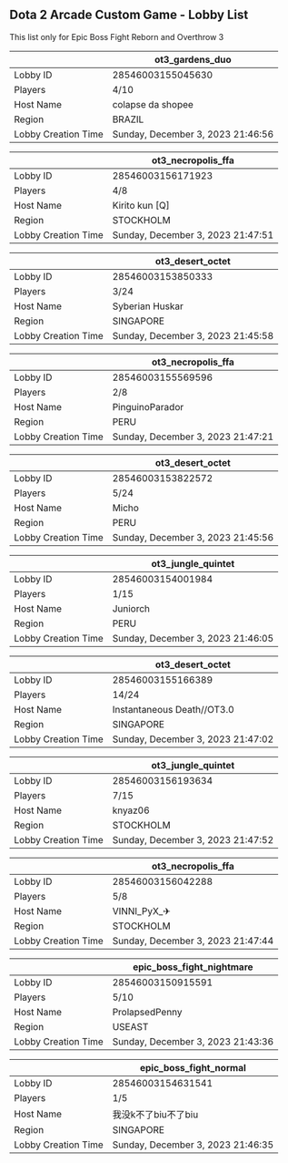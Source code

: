 ## Dota 2 Arcade Custom Game - Lobby List

This list only for Epic Boss Fight Reborn and Overthrow 3

|  | ot3_gardens_duo |
| ------ | ------ |
| Lobby ID | 28546003155045630 |
| Players | 4/10 |
| Host Name | colapse da shopee |
| Region | BRAZIL |
| Lobby Creation Time | Sunday, December 3, 2023 21:46:56 |


|  | ot3_necropolis_ffa |
| ------ | ------ |
| Lobby ID | 28546003156171923 |
| Players | 4/8 |
| Host Name | Kirito kun [Q] |
| Region | STOCKHOLM |
| Lobby Creation Time | Sunday, December 3, 2023 21:47:51 |


|  | ot3_desert_octet |
| ------ | ------ |
| Lobby ID | 28546003153850333 |
| Players | 3/24 |
| Host Name | Syberian Huskar |
| Region | SINGAPORE |
| Lobby Creation Time | Sunday, December 3, 2023 21:45:58 |


|  | ot3_necropolis_ffa |
| ------ | ------ |
| Lobby ID | 28546003155569596 |
| Players | 2/8 |
| Host Name | PinguinoParador |
| Region | PERU |
| Lobby Creation Time | Sunday, December 3, 2023 21:47:21 |


|  | ot3_desert_octet |
| ------ | ------ |
| Lobby ID | 28546003153822572 |
| Players | 5/24 |
| Host Name | Micho |
| Region | PERU |
| Lobby Creation Time | Sunday, December 3, 2023 21:45:56 |


|  | ot3_jungle_quintet |
| ------ | ------ |
| Lobby ID | 28546003154001984 |
| Players | 1/15 |
| Host Name | Juniorch |
| Region | PERU |
| Lobby Creation Time | Sunday, December 3, 2023 21:46:05 |


|  | ot3_desert_octet |
| ------ | ------ |
| Lobby ID | 28546003155166389 |
| Players | 14/24 |
| Host Name | Instantaneous Death//OT3.0 |
| Region | SINGAPORE |
| Lobby Creation Time | Sunday, December 3, 2023 21:47:02 |


|  | ot3_jungle_quintet |
| ------ | ------ |
| Lobby ID | 28546003156193634 |
| Players | 7/15 |
| Host Name | knyaz06 |
| Region | STOCKHOLM |
| Lobby Creation Time | Sunday, December 3, 2023 21:47:52 |


|  | ot3_necropolis_ffa |
| ------ | ------ |
| Lobby ID | 28546003156042288 |
| Players | 5/8 |
| Host Name | VINNI_PyX_✈|| |
| Region | STOCKHOLM |
| Lobby Creation Time | Sunday, December 3, 2023 21:47:44 |


|  | epic_boss_fight_nightmare |
| ------ | ------ |
| Lobby ID | 28546003150915591 |
| Players | 5/10 |
| Host Name | ProlapsedPenny |
| Region | USEAST |
| Lobby Creation Time | Sunday, December 3, 2023 21:43:36 |


|  | epic_boss_fight_normal |
| ------ | ------ |
| Lobby ID | 28546003154631541 |
| Players | 1/5 |
| Host Name | 我没k不了biu不了biu |
| Region | SINGAPORE |
| Lobby Creation Time | Sunday, December 3, 2023 21:46:35 |



